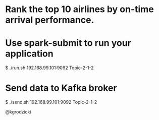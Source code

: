 # Rank the top 10 airlines by on-time arrival performance.

# Use spark-submit to run your application
$ ./run.sh 192.168.99.101:9092 Topic-2-1-2

# Send data to Kafka broker
$ ./send.sh 192.168.99.101:9092 Topic-2-1-2

@kgrodzicki
